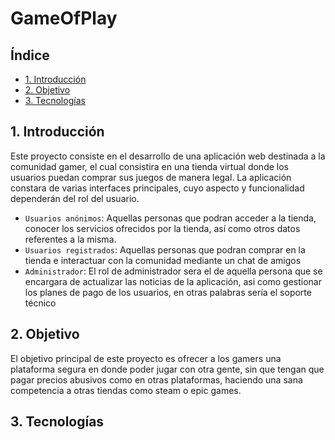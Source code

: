 # GameOfPlay
## Índice
- [1. Introducción](#introduccion) 
- [2. Objetivo](#objetivo) 
- [3. Tecnologías](#tecnologías) 
<a name="introduccion"></a>						     		
## 1. Introducción 	
Este proyecto consiste en el desarrollo de una aplicación web destinada a la comunidad gamer, el cual consistira en una tienda virtual donde los usuarios puedan comprar sus juegos de manera legal. La aplicación constara de varias interfaces principales, cuyo aspecto y funcionalidad dependerán del rol del usuario. 

- `Usuarios anónimos`: Aquellas personas que podran acceder a la tienda, conocer los servicios ofrecidos por la tienda, así como otros datos referentes a la misma.
- `Usuarios registrados`: Aquellas personas que podran comprar en la tienda e interactuar con la comunidad mediante un chat de amigos
- `Administrador`: El rol de administrador sera el de aquella persona que se encargara de actualizar las noticias de la aplicación, asi como gestionar los planes de pago de los usuarios, en otras palabras sería el soporte técnico

<a name="objetivo"></a>						     		
## 2. Objetivo 
El objetivo principal de este proyecto es ofrecer a los gamers una plataforma segura en donde poder jugar con otra gente, sin que tengan que pagar precios abusivos como en otras plataformas, haciendo una sana competencia a otras tiendas como steam o epic games.

<a name="tecnologías"></a>			
## 3. Tecnologías 
